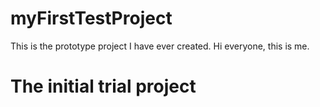 # myFirstTestProject
This is the prototype project I have ever created.
Hi everyone, this is me.
<h1>The initial trial project</h1>
